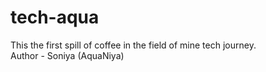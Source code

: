 # tech-aqua

This the first spill of coffee in the field of mine tech journey.
<br>
Author - Soniya (AquaNiya)
